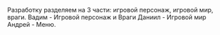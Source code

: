 Разработку разделяем на 3 части: игровой персонаж, игровой мир, враги.
Вадим - Игровой персонаж и Враги
Даниил - Игровой мир
Андрей - Меню.
